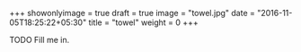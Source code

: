 +++
showonlyimage = true
draft = true
image = "towel.jpg"
date = "2016-11-05T18:25:22+05:30"
title = "towel"
weight = 0
+++

TODO Fill me in.

